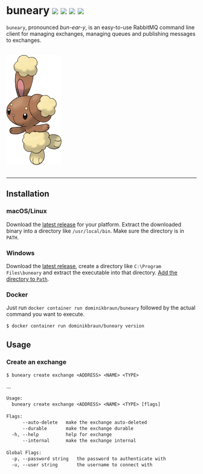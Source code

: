 <h1>buneary
<a href="https://circleci.com/gh/verless/verless"><img src="https://circleci.com/gh/verless/verless.svg?style=shield"></a>
<a href="https://www.codefactor.io/repository/github/verless/verless"><img src="https://www.codefactor.io/repository/github/verless/verless/badge" /></a>
<a href="https://github.com/verless/verless/releases"><img src="https://img.shields.io/github/v/release/verless/verless?sort=semver"></a>
<a href="LICENSE"><img src="https://img.shields.io/badge/license-Apache--2.0-brightgreen"></a>
</h1>

`buneary`, pronounced _bun-ear-y_, is an easy-to-use RabbitMQ command line client for managing exchanges, managing
queues and publishing messages to exchanges.

<p>
<br>
<img src="logo.png" alt="buneary">
<br>
<br>
</p>

---

## Installation

### macOS/Linux

Download the [latest release](https://github.com/dominikbraun/buneary/releases) for your platform. Extract the
downloaded binary into a directory like `/usr/local/bin`. Make sure the directory is in `PATH`.

### Windows

Download the [latest release](https://github.com/dominikbraun/buneary/releases), create a directory like
`C:\Program Files\buneary` and extract the executable into that directory.
[Add the directory to `Path`](https://www.computerhope.com/issues/ch000549.htm).

### Docker

Just run `docker container run dominikbraun/buneary` followed by the actual command you want to execute.

```
$ docker container run dominikbraun/buneary version
```

## Usage

### Create an exchange

```
$ buneary create exchange <ADDRESS> <NAME> <TYPE>
```

...

```
Usage:
  buneary create exchange <ADDRESS> <NAME> <TYPE> [flags]

Flags:
      --auto-delete   make the exchange auto-deleted
      --durable       make the exchange durable
  -h, --help          help for exchange
      --internal      make the exchange internal

Global Flags:
  -p, --password string   the password to authenticate with
  -u, --user string       the username to connect with
```


